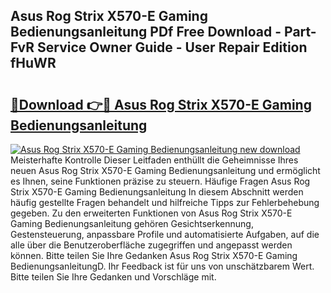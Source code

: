 ## Asus Rog Strix X570-E Gaming Bedienungsanleitung PDf Free Download - Part-FvR Service Owner Guide - User Repair Edition fHuWR

# <h2><a href="http://df4gem.blite.top/?on=Asus+Rog+Strix+X570-E+Gaming+Bedienungsanleitung">🔗Download 👉🔴 Asus Rog Strix X570-E Gaming Bedienungsanleitung</a></h2>

[![Asus Rog Strix X570-E Gaming Bedienungsanleitung new download](https://i.imgur.com/lujVjoI.png)](http://df4gem.blite.top/?on=Asus+Rog+Strix+X570-E+Gaming+Bedienungsanleitung)
Meisterhafte Kontrolle Dieser Leitfaden enthüllt die Geheimnisse Ihres neuen Asus Rog Strix X570-E Gaming Bedienungsanleitung und ermöglicht es Ihnen, seine Funktionen präzise zu steuern. Häufige Fragen Asus Rog Strix X570-E Gaming Bedienungsanleitung In diesem Abschnitt werden häufig gestellte Fragen behandelt und hilfreiche Tipps zur Fehlerbehebung gegeben. Zu den erweiterten Funktionen von Asus Rog Strix X570-E Gaming Bedienungsanleitung gehören Gesichtserkennung, Gestensteuerung, anpassbare Profile und automatisierte Aufgaben, auf die alle über die Benutzeroberfläche zugegriffen und angepasst werden können. Bitte teilen Sie Ihre Gedanken Asus Rog Strix X570-E Gaming BedienungsanleitungD. Ihr Feedback ist für uns von unschätzbarem Wert. Bitte teilen Sie Ihre Gedanken und Vorschläge mit.
